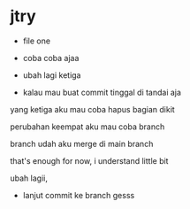 # jtry
- file one
- coba coba ajaa

- ubah lagi ketiga
- kalau mau buat commit tinggal di tandai aja

yang ketiga aku mau coba hapus bagian dikit

perubahan keempat aku mau coba branch 

branch udah aku merge di main branch

that's enough for now, i understand little bit

ubah lagii, 

* lanjut commit ke branch gesss
